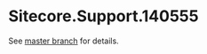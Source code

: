 # Sitecore.Support.140555

See [master branch](https://github.com/sitecoresupport/Sitecore.Support.140555) for details.